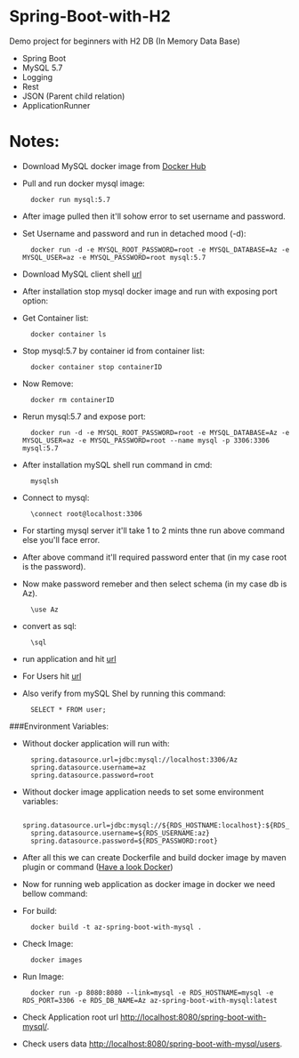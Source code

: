 # Spring-Boot-with-H2
Demo project for beginners with H2 DB (In Memory Data Base)

* Spring Boot
* MySQL 5.7
* Logging
* Rest
* JSON (Parent child relation)
* ApplicationRunner

# Notes:

* Download MySQL docker image from [Docker Hub](https://hub.docker.com/_/mysql)
* Pull and run docker mysql image:
	
		docker run mysql:5.7
* After image pulled then it'll sohow error to set username and password.
* Set Username and password and run in detached mood (-d):
	
		docker run -d -e MYSQL_ROOT_PASSWORD=root -e MYSQL_DATABASE=Az -e MYSQL_USER=az -e MYSQL_PASSWORD=root mysql:5.7
* Download MySQL client shell [url](https://dev.mysql.com/downloads/shell)
* After installation stop mysql docker image and run with exposing port option:
* Get Container list:
	
		docker container ls
* Stop mysql:5.7 by container id from container list:
	
		docker container stop containerID

* Now Remove:
 
		docker rm containerID
* Rerun mysql:5.7 and expose port:
	
		docker run -d -e MYSQL_ROOT_PASSWORD=root -e MYSQL_DATABASE=Az -e MYSQL_USER=az -e MYSQL_PASSWORD=root --name mysql -p 3306:3306 mysql:5.7
* After installation mySQL shell run command in cmd:
	
		mysqlsh
* Connect to mysql:
	
		\connect root@localhost:3306
* For starting mysql server it'll take 1 to 2 mints thne run above command else you'll face error.
* After above command it'll required password enter that (in my case root is the password).
* Now make password remeber and then select schema (in my case db is Az).
	
		\use Az
* convert as sql:
	
		\sql
* run application and hit [url](http://localhost:8080/)
* For Users hit [url](http://localhost:8080/users)
* Also verify from mySQL Shel by running this command:
	
		SELECT * FROM user;

###Environment Variables:
	
* Without docker application will run with:

		spring.datasource.url=jdbc:mysql://localhost:3306/Az
		spring.datasource.username=az
		spring.datasource.password=root

* Without docker image application needs to set some environment variables:

		spring.datasource.url=jdbc:mysql://${RDS_HOSTNAME:localhost}:${RDS_PORT:3306}/${RDS_DB_NAME:Az}
		spring.datasource.username=${RDS_USERNAME:az}
		spring.datasource.password=${RDS_PASSWORD:root}
* After all this we can create Dockerfile and build docker image by maven plugin or command ([Have a look Docker](/Docker))
* Now for running web application as docker image in docker we need bellow command:

* For build:

		docker build -t az-spring-boot-with-mysql .
* Check Image:
		
		docker images
* Run Image:

		docker run -p 8080:8080 --link=mysql -e RDS_HOSTNAME=mysql -e RDS_PORT=3306 -e RDS_DB_NAME=Az az-spring-boot-with-mysql:latest

* Check Application root url [http://localhost:8080/spring-boot-with-mysql/](http://localhost:8080/spring-boot-with-mysql/).
* Check users data [http://localhost:8080/spring-boot-with-mysql/users](http://localhost:8080/spring-boot-with-mysql/users).